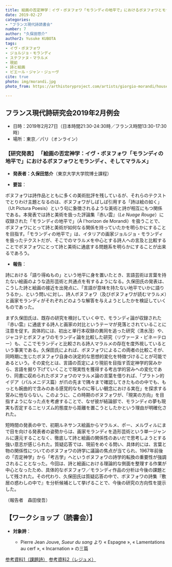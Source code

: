 ```yaml
---
title: 絵画の否定神学：イヴ・ボヌフォワ「モランディの地平で」におけるボヌフォワとモランディ、そしてマラルメ
date: 2019-02-27
categories:
- "フランス現代詩読書会"
number: 7 
author: "久保田悠介"
author2: Yusuke KUBOTA
tags:
- イヴ・ボヌフォワ
- ジョルジョ・モランディ
- ステファヌ・マラルメ
- 現前
- 詩と絵画
- ピエール・ジャン・ジューヴ
cite: true
photo: img/morandi.jpg
photo_from: https://arthistoryproject.com/artists/giorgio-morandi/houses-of-campiaro-in-grizzana

---
```


## フランス現代詩研究会2019年2月例会

- 日時：2019年2月27日（日本時間21:30-24:30時／フランス時間13:30-17:30時）
- 場所：東京／パリ（オンライン）

### 【研究発表】 「絵画の否定神学：イヴ・ボヌフォワ「モランディの地平で」におけるボヌフォワとモランディ、そしてマラルメ」

- **発表者：久保田悠介**（東京大学大学院博士課程）

<!--more-->

- **要旨**：

ボヌフォワは詩作品とともに多くの美術批評を残しているが、それらのテクストでとりわけ主題となるのは、ボヌフォワがしばしば引用する「詩は絵の如く」（Ut Pictura Poesis）という句に象徴されるような美術と詩が相互にもつ関係である。本発表では詩と美術を扱った評論集『赤い雲』（*Le Nuage Rouge*）に収録された「モランディの地平で」（À l'horizon de Morandi）を扱うことで、ボヌフォワにとって詩と美術が如何なる関係を持っていたかを明らかにすることを目指す。「モランディの地平で」は、イタリアの画家ジョルジョ・モランディを扱ったテクストだが、そこでのマラルメを中心とする詩人への言及と比較することでボヌフォワにとって詩と美術に通底する問題系を明らかにすることが出来るであろう。

- **報告**：


詩における「語り得ぬもの」という地平に身を置いたとき、言語芸術は言葉を持たない絵画のような造形芸術と共通点を有するようになる。久保田氏の発表は、こうした詩と絵画の接近を出発点に、「言語が意味を持たない地平でいかに語りうるか」、という問いに対し、詩人ボヌフォワ（及びボヌフォワが読むマラルメ）と画家モランディがそれぞれどのような解答を与えようとしたかを検証していくものであった。

まず久保田氏は、既存の研究を検討していく中で、モランディ論が収録された『赤い雲』に通底する詩人と画家の対比というテーマが見落とされていることに注意を促す。具体的には、初出と単行本収録の異同を追った研究（清水茂）や、ジャコテとボヌフォワのモランディ論を比較した研究（リヴァーヌ・ピネ＝テロー）も、ここでモランディと比較される詩人マラルメの存在を度外視しているという事実である。久保田氏によれば、ボヌフォワによるこの両者の比較こそが、同時期に生じたボヌフォワ自身の決定的な思想的変化を特徴づけることが可能であるという。その変化とは、言語の否定により現前を目指す否定神学的営みから、言語を掘り下げていくことで現実性を獲得する考古学的営みへの変化であり、同書に収められたボヌフォワのマラルメ論の言葉を借りれば、「プラトン的イデア（パルメニデス篇）が爪の先まで隅々まで確認してきたものの中でも、もっとも婉曲的で含みのある感覚的なものに等しい観念における実在」を探求する営みに他ならない。このように、この時期のボヌフォワが、「現実の方向」を目指すようになった点を考慮することで、なぜ彼が結論部で、モランディの夢も現実も否定するニヒリズム的態度から距離を置こうとしたかという理由が明確化された。

短時間の発表の中で、初期ルネサンス絵画からマラルメ、ポー、メルヴィルにまで目を向ける発表者の姿勢からは、画家モランディを造形芸術という単一ジャンルに還元することなく、徹底して詩と絵画の関係性のあいだで思考しようとする強い意志が感じられた。質疑応答では、現前をめぐる問い、具体的には、言葉と物の関係性についてのボヌフォワの詩学に議論の焦点が当てられ、1967年前後の「否定神学」から「考古学」へというボヌフォワの詩学的転換の重要性が強調されることとなった。今回は、詩と絵画における理論的な側面を整理する作業が中心となったため、具体的なボヌフォワ／モランディ作品の分析は今後の課題として残された。その代わり、久保田氏は質疑応答の中で、ボヌフォワの詩集『敷居の惑わしの中で』を分析候補として挙げることで、今後の研究の方向性を提示した。



（報告者　森田俊吾）

## 【ワークショップ（読書会）】

- **対象詩**：

	- Pierre Jean Jouve, *Sueur du sang* より « Espagne », « Lamentations au cerf », « Incarnation » の三篇

[参考資料1（課題詩）](https://groups.google.com/d/msg/poesiecontemporaine/llYLiyhS0mU/21X_3UYfBAAJ)
[参考資料2（レジュメ）](https://groups.google.com/d/msg/poesiecontemporaine/pMjvriCNWnA/aQlLv-KKBwAJ)
